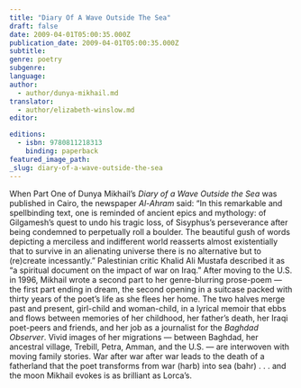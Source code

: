 ```yaml
---
title: "Diary Of A Wave Outside The Sea"
draft: false
date: 2009-04-01T05:00:35.000Z
publication_date: 2009-04-01T05:00:35.000Z
subtitle:
genre: poetry
subgenre:
language:
author:
  - author/dunya-mikhail.md
translator:
  - author/elizabeth-winslow.md
editor:

editions:
  - isbn: 9780811218313
    binding: paperback
featured_image_path:
_slug: diary-of-a-wave-outside-the-sea
---
```


When Part One of Dunya Mikhail’s _Diary of a Wave Outside the Sea_ was published in Cairo, the newspaper _Al-Ahram_ said: “In this remarkable and spellbinding text, one is reminded of ancient epics and mythology: of Gilgamesh’s quest to undo his tragic loss, of Sisyphus’s perseverance after being condemned to perpetually roll a boulder. The beautiful gush of words depicting a merciless and indifferent world reasserts almost existentially that to survive in an alienating universe there is no alternative but to (re)create incessantly.” Palestinian critic Khalid Ali Mustafa described it as “a spiritual document on the impact of war on Iraq.” After moving to the U.S. in 1996, Mikhail wrote a second part to her genre-blurring prose-poem — the first part ending in dream, the second opening in a suitcase packed with thirty years of the poet’s life as she flees her home. The two halves merge past and present, girl-child and woman-child, in a lyrical memoir that ebbs and flows between memories of her childhood, her father’s death, her Iraqi poet-peers and friends, and her job as a journalist for the _Baghdad Observer_. Vivid images of her migrations — between Baghdad, her ancestral village, Trebill, Petra, Amman, and the U.S. — are interwoven with moving family stories. War after war after war leads to the death of a fatherland that the poet transforms from war (harb) into sea (bahr) . . . and the moon Mikhail evokes is as brilliant as Lorca’s.

